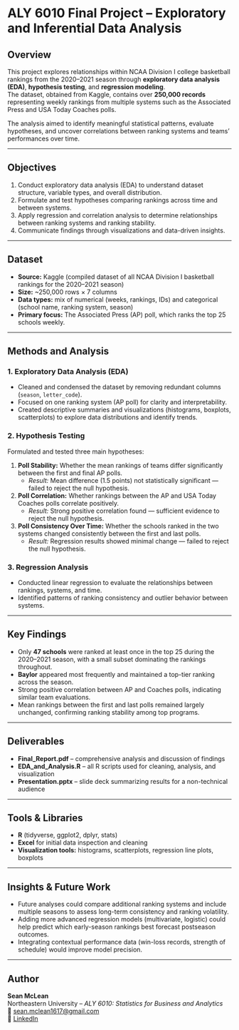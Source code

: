 # ALY 6010 Final Project – Exploratory and Inferential Data Analysis

## Overview
This project explores relationships within NCAA Division I college basketball rankings from the 2020–2021 season through **exploratory data analysis (EDA)**, **hypothesis testing**, and **regression modeling**.  
The dataset, obtained from Kaggle, contains over **250,000 records** representing weekly rankings from multiple systems such as the Associated Press and USA Today Coaches polls.  

The analysis aimed to identify meaningful statistical patterns, evaluate hypotheses, and uncover correlations between ranking systems and teams’ performances over time.

---

## Objectives
1. Conduct exploratory data analysis (EDA) to understand dataset structure, variable types, and overall distribution.  
2. Formulate and test hypotheses comparing rankings across time and between systems.  
3. Apply regression and correlation analysis to determine relationships between ranking systems and ranking stability.  
4. Communicate findings through visualizations and data-driven insights.

---

## Dataset
- **Source:** Kaggle (compiled dataset of all NCAA Division I basketball rankings for the 2020–2021 season)  
- **Size:** ~250,000 rows × 7 columns  
- **Data types:** mix of numerical (weeks, rankings, IDs) and categorical (school name, ranking system, season)  
- **Primary focus:** The Associated Press (AP) poll, which ranks the top 25 schools weekly.  

---

## Methods and Analysis
### 1. Exploratory Data Analysis (EDA)
- Cleaned and condensed the dataset by removing redundant columns (`season`, `letter_code`).
- Focused on one ranking system (AP poll) for clarity and interpretability.
- Created descriptive summaries and visualizations (histograms, boxplots, scatterplots) to explore data distributions and identify trends.

### 2. Hypothesis Testing
Formulated and tested three main hypotheses:
1. **Poll Stability:** Whether the mean rankings of teams differ significantly between the first and final AP polls.  
   - *Result:* Mean difference (1.5 points) not statistically significant — failed to reject the null hypothesis.
2. **Poll Correlation:** Whether rankings between the AP and USA Today Coaches polls correlate positively.  
   - *Result:* Strong positive correlation found — sufficient evidence to reject the null hypothesis.
3. **Poll Consistency Over Time:** Whether the schools ranked in the two systems changed consistently between the first and last polls.  
   - *Result:* Regression results showed minimal change — failed to reject the null hypothesis.

### 3. Regression Analysis
- Conducted linear regression to evaluate the relationships between rankings, systems, and time.  
- Identified patterns of ranking consistency and outlier behavior between systems.

---

## Key Findings
- Only **47 schools** were ranked at least once in the top 25 during the 2020–2021 season, with a small subset dominating the rankings throughout.  
- **Baylor** appeared most frequently and maintained a top-tier ranking across the season.  
- Strong positive correlation between AP and Coaches polls, indicating similar team evaluations.  
- Mean rankings between the first and last polls remained largely unchanged, confirming ranking stability among top programs.  

---

## Deliverables
- **Final_Report.pdf** – comprehensive analysis and discussion of findings  
- **EDA_and_Analysis.R** – all R scripts used for cleaning, analysis, and visualization  
- **Presentation.pptx** – slide deck summarizing results for a non-technical audience  

---

## Tools & Libraries
- **R** (tidyverse, ggplot2, dplyr, stats)
- **Excel** for initial data inspection and cleaning
- **Visualization tools:** histograms, scatterplots, regression line plots, boxplots

---

## Insights & Future Work
- Future analyses could compare additional ranking systems and include multiple seasons to assess long-term consistency and ranking volatility.  
- Adding more advanced regression models (multivariate, logistic) could help predict which early-season rankings best forecast postseason outcomes.  
- Integrating contextual performance data (win-loss records, strength of schedule) would improve model precision.  

---

## Author
**Sean McLean**  
Northeastern University – *ALY 6010: Statistics for Business and Analytics*  
📧 sean.mclean1617@gmail.com  
🔗 [LinkedIn](https://linkedin.com/in/seanmclean13)
